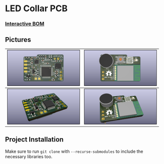 # LED Collar PCB

### [Interactive BOM](https://leodj.github.io/ledCollar/ledCollar_PCB/doc/ledCollar_PCB-ibom.html)

## Pictures

| ![front](doc/1top.png) | ![back](doc/1bot.png) |
| --- | --- |
| ![front3D](doc/2top.png) | ![back3D](doc/2bot.png) |

## Project Installation
Make sure to run `git clone` with `--recurse-submodules` to include the necessary libraries too.